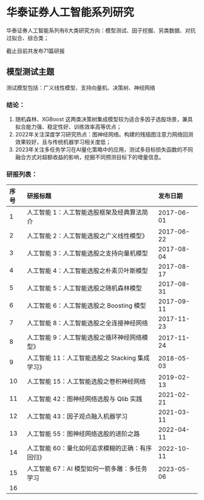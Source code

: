 # 华泰证券人工智能系列研究
华泰证券人工智能系列有6大类研究方向：模型测试、因子挖掘、另类数据、对抗过拟合、综合类；

截止目前共发布71篇研报
## 模型测试主题
测试模型包括：广义线性模型、支持向量机、决策树、神经网络
### 结论：
1. 随机森林、XGBoost 这两类决策树集成模型较为适合多因子选股场景，兼具拟合能力强、稳定性好、训练效率高等优点；
2. 2022年关注深度学习研究热点：图神经网络。构建的残插图注意力网络回测效果较好，且与传统机器学习相关度低；
3. 2023年关注多任务学习在AI量化策略中的应用，测试多目标损失函数的不同融合方式对超额收益的影响，挖掘不同预测目标下的增量信息。
### 研报列表：
|序号|研报标题|发布日期|
|:---|:---|:---|
|1|人工智能 1：人工智能选股框架及经典算法简介|2017-06-01|
|2|人工智能 2：人工智能选股之广义线性模型》|2017-06-22|
|3|人工智能 3：人工智能选股之支持向量机模型|2017-08-04|
|4|人工智能 4：人工智能选股之朴素贝叶斯模型|2017-08-17|
|5|人工智能 5：人工智能选股之随机森林模型|2017-08-31|
|6|人工智能 6：人工智能选股之 Boosting 模型|2017-09-11|
|7|人工智能 8：人工智能选股之全连接神经网络|2017-11-23|
|8|人工智能 9：人工智能选股之循环神经网络模型》|2017-11-24|
|9|人工智能 11：人工智能选股之 Stacking 集成学习》|2018-05-03|
|10|人工智能 15：人工智能选股之卷积神经网络|2019-02-13|
|11|人工智能 42：图神经网络选股与 Qlib 实践|2021-02-21|
|12|人工智能 43：因子观点融入机器学习|2021-03-11|
|13|人工智能 55：图神经网络选股的进阶之路|2022-04-11|
|14|人工智能 60：量化如何追求模糊的正确：有序回归》|2022-10-11|
|15|人工智能 67：AI 模型如何一箭多雕：多任务学习|2023-05-06|
|16|||
